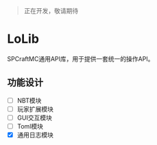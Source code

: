 > 正在开发，敬请期待

# LoLib

SPCraftMC通用API库，用于提供一套统一的操作API。

## 功能设计

- [ ] NBT模块
- [ ] 玩家扩展模块
- [ ] GUI交互模块
- [ ] Toml模块
- [x] 通用日志模块